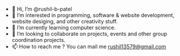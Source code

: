 - 👋 Hi, I’m @rushil-b-patel
- 👀 I’m interested in programming, software & website development, website desiging, and other creativity stuff.
- 🌱 I’m currently learning computer science.
- 💞️ I’m looking to collaborate on projects, events and other group coordination projects.
- 📫 How to reach me ? You can mail me rushil13579@gmail.com

<!---
rushil-b-patel/rushil-b-patel is a ✨ special ✨ repository because its `README.md` (this file) appears on your GitHub profile.
You can click the Preview link to take a look at your changes.
--->
